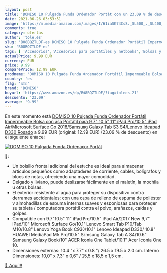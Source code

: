 ```yaml
---
layout: post
title: 'DOMISO 10 Pulgada Funda Ordenador Portát con un 23.09 % de descuento'
date: 2021-06-26 03:53:51
image: 'https://m.media-amazon.com/images/I/61iaSK74CsS._SL500_._SL400_.jpg'
comments: true
category: ofertas
author: 'tole.es'
slug: 'B08BQZTLDF-es DOMISO 10 Pulgada Funda Ordenador Portátil Impermeable...'
sku: 'B08BQZTLDF-es'
tags: [ 'Accesorios','Accesorios para portátiles y netbooks','Bolsas y fundas para portátiles y netbooks','Fundas blandas para portátiles y netbooks','Informática','domiso','ipad', ]
actualPrice: 9.99 EUR
currency: EUR
price: 9.99
comparePrice: 12.99 EUR
prodname: 'DOMISO 10 Pulgada Funda Ordenador Portátil Impermeable Bolsa con asa Portátil para 9 7" 10 5" 11" iPad Pro/10 5" iPad Air/Microsoft Surface Go 2018/Samsung Galaxy Tab S3 S4/Lenovo Ideapad D330 Rosado'
country: 'es'
flag: '🇪🇸'
brand: 'DOMISO'
buyurl: 'https://www.amazon.es/dp/B08BQZTLDF/?tag=tolees-21'
descuento: '23.09'
average: '9.99'
---
```


En este momento está [DOMISO 10 Pulgada Funda Ordenador Portátil Impermeable Bolsa con asa Portátil para 9 7" 10 5" 11" iPad Pro/10 5" iPad Air/Microsoft Surface Go 2018/Samsung Galaxy Tab S3 S4/Lenovo Ideapad D330 Rosado](https://www.amazon.es/dp/B08BQZTLDF/?tag=tolees-21) a 9.99 EUR (original: 12.99 EUR) (23.09 %  de descuento) en el siguiente enlace!

[![DOMISO 10 Pulgada Funda Ordenador Portát](https://m.media-amazon.com/images/I/61iaSK74CsS._SL500_._SL400_.jpg)](https://www.amazon.es/dp/B08BQZTLDF/?tag=tolees-21)

🔎:

- Un bolsillo frontal adicional del estuche es ideal para almacenar artículos pequeños como adaptadores de corriente, cables, bolígrafos y blocs de notas, ofreciendo una mayor comodidad.
- Delgado y liviano, puede deslizarse fácilmente en el maletín, la mochila u otras bolsas.
- El exterior resistente al agua para proteger su dispositivo contra derrames accidentales; con una capa de relleno de espuma de poliéster y almohadillas de espuma internas suaves y esponjosas para proteger su tableta / computadora portátil contra el polvo, arañazos, caídas y golpes.
- Compatible con 9.7"10.5" 11" iPad Pro/10.5" iPad Air/2017 New 9,7" iPad/10" Microsoft Surface Go/10.1" Lenovo Smart Tab P10/Tab M10/10.8" Lenovo Yoga Book C930/10.1" Lenovo Ideapad D330/ 10.8" HUAWEI MediaPad M5 Pro/10.5" Samsung Galaxy Tab A S4/10.6" Samsung Galaxy Book/10" ACER Iconia One Tablet/10.1" Acer Iconia One 10.
- Dimensiones externas: 10.4 "x 7.7" x 0.8 "/ 26.5 x 19.5 x 2.0 cm. Interno Dimensiones: 10,0" x 7,3" x 0,6" / 25,5 x 18,5 x 1,5 cm.

[🛒 Aquí!!!](https://www.amazon.es/dp/B08BQZTLDF/?tag=tolees-21)
